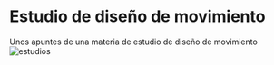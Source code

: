 # Estudio de diseño de movimiento
Unos apuntes de una materia de estudio de diseño de movimiento
![estudios](https://github.com/beztao01/movimiento/assets/51276791/447447ea-5239-408e-9464-609328364ab7)
